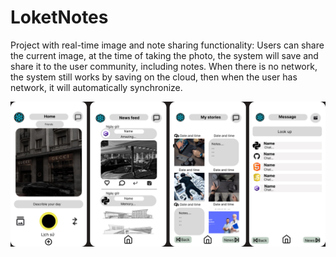 # LoketNotes
Project with real-time image and note sharing functionality: 
Users can share the current image, at the time of taking the photo, the system will save and share it to the user community, including notes. When there is no network, the system still works by saving on the cloud, then when the user has network, it will automatically synchronize.

![UI](LocketNotes.png)
